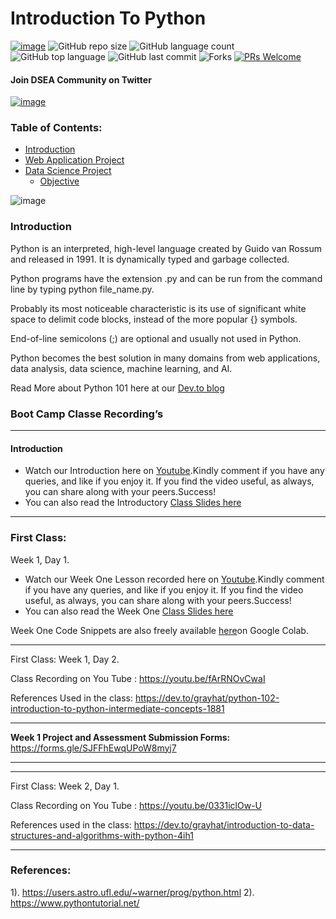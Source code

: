 # Introduction To Python 

[![image](https://img.shields.io/badge/License-MIT-yellow.svg)](https://opensource.org/licenses/MIT)
![GitHub repo size](https://img.shields.io/github/repo-size/Data-Science-East-AFrica/Introduction-To-Python?color=green-yellow&logo=github&logoColor=blue) 
![GitHub language count](https://img.shields.io/github/languages/count/Data-Science-East-AFrica/Introduction-To-Python?logo=visual-studio-code) 
![GitHub top language](https://img.shields.io/github/languages/top/Data-Science-East-AFrica/Introduction-To-Python)
![GitHub last commit](https://img.shields.io/github/last-commit/Data-Science-East-AFrica/Introduction-To-Python?style=plastic&color=brightgreen) 
![Forks](https://img.shields.io/github/forks/Data-Science-East-AFrica/Introduction-To-Python?style=social) 
[![PRs Welcome](https://img.shields.io/badge/PRs-welcome-brightgreen.svg)](https://reactjs.org/docs/how-to-contribute.html#your-first-pull-request)

#### Join DSEA Community on  Twitter
[![image](https://img.shields.io/twitter/follow/DSEAfrica?style=social)](https://twitter.com/DSEAfrica)

### Table of Contents:
- [Introduction](#introduction)
- [Web Application Project](#web-application-project)
- [Data Science Project](#data-science-project)
  - [Objective](#objective)

![image](https://user-images.githubusercontent.com/51136314/126344425-54f7126e-6ec1-4c0e-9a3e-f3c2f34fc8e1.png) 

### Introduction
Python is an interpreted, high-level language created by Guido van Rossum and released in 1991. It is dynamically typed and garbage collected.

Python programs have the extension .py and can be run from the command line by typing python file_name.py.

Probably its most noticeable characteristic is its use of significant white space to delimit code blocks, instead of the more popular {} symbols.

End-of-line semicolons (;) are optional and usually not used in Python.

Python becomes the best solution in many domains from web applications, data analysis, data science, machine learning, and AI. 
 
Read More about Python 101 here at our [Dev.to blog](https://dev.to/grayhat/python-101-introduction-to-python-3kg5)

### Boot Camp Classe Recording’s

---
#### Introduction
- Watch our Introduction here on [Youtube](https://youtu.be/DGc-4_zxyXo).Kindly comment if you have any queries, and like if you enjoy it.
 If you find the video useful, as always, you can share along with your peers.Success!
- You can also read the Introductory [Class Slides here](https://docs.google.com/presentation/d/1cOabved-UNNl-LWO9VBEHZ15cMMoI_OVApdr_I52M6M/edit?usp=sharing)

---
### First Class: 
Week 1, Day 1.

- Watch our Week One Lesson recorded here on [Youtube](https://youtu.be/T7cxxEgQ0iQ).Kindly comment if you have any queries, and like if you enjoy it.
 If you find the video useful, as always, you can share along with your peers.Success!
- You can also read the Week One [Class Slides here](https://docs.google.com/presentation/d/1a_6mzDe9nxWL2rAvtwuU7Z83kZ4BYS3tr86muAwFJuo/edit?usp=sharing )

Week One Code Snippets are also freely available [here](https://colab.research.google.com/drive/1fBpZAssDbA3r6lq44Psy6DzcmaSLQe5w?usp=sharing)on Google Colab.

---
First Class: Week 1, Day 2.

Class Recording on You Tube : https://youtu.be/fArRNOvCwaI


References Used in the class: https://dev.to/grayhat/python-102-introduction-to-python-intermediate-concepts-1881

---

**Week 1 Project and Assessment  Submission  Forms:** https://forms.gle/SJFFhEwqUPoW8myj7

--- 


---
First Class: Week 2, Day 1.

Class Recording on You Tube : https://youtu.be/0331iclOw-U


References used in the class:  https://dev.to/grayhat/introduction-to-data-structures-and-algorithms-with-python-4ih1

----

### References:

1). https://users.astro.ufl.edu/~warner/prog/python.html 
2). https://www.pythontutorial.net/ 
